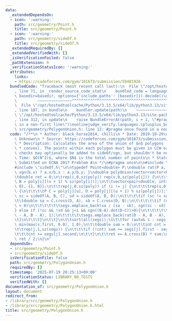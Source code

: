 ```yaml
---
data:
  _extendedDependsOn:
  - icon: ':warning:'
    path: src/geometry/Point.h
    title: src/geometry/Point.h
  - icon: ':warning:'
    path: src/geometry/sideOf.h
    title: src/geometry/sideOf.h
  _extendedRequiredBy: []
  _extendedVerifiedWith: []
  _isVerificationFailed: false
  _pathExtension: h
  _verificationStatusIcon: ':warning:'
  attributes:
    links:
    - https://codeforces.com/gym/101673/submission/50481926
  bundledCode: "Traceback (most recent call last):\n  File \"/opt/hostedtoolcache/Python/3.13.5/x64/lib/python3.13/site-packages/onlinejudge_verify/documentation/build.py\"\
    , line 71, in _render_source_code_stat\n    bundled_code = language.bundle(stat.path,\
    \ basedir=basedir, options={'include_paths': [basedir]}).decode()\n          \
    \         ~~~~~~~~~~~~~~~^^^^^^^^^^^^^^^^^^^^^^^^^^^^^^^^^^^^^^^^^^^^^^^^^^^^^^^^^^^^^^^^^^\n\
    \  File \"/opt/hostedtoolcache/Python/3.13.5/x64/lib/python3.13/site-packages/onlinejudge_verify/languages/cplusplus.py\"\
    , line 187, in bundle\n    bundler.update(path)\n    ~~~~~~~~~~~~~~^^^^^^\n  File\
    \ \"/opt/hostedtoolcache/Python/3.13.5/x64/lib/python3.13/site-packages/onlinejudge_verify/languages/cplusplus_bundle.py\"\
    , line 312, in update\n    raise BundleErrorAt(path, i + 1, \"#pragma once found\
    \ in a non-first line\")\nonlinejudge_verify.languages.cplusplus_bundle.BundleErrorAt:\
    \ src/geometry/PolygonUnion.h: line 12: #pragma once found in a non-first line\n"
  code: "/**\n * Author: black_horse2014, chilli\n * Date: 2019-10-29\n * License:\
    \ Unknown\n * Source: https://codeforces.com/gym/101673/submission/50481926\n\
    \ * Description: Calculates the area of the union of $n$ polygons (not necessarily\n\
    \ * convex). The points within each polygon must be given in CCW order.\n * (Epsilon\
    \ checks may optionally be added to sideOf/sgn, but shouldn't be needed.)\n *\
    \ Time: $O(N^2)$, where $N$ is the total number of points\n * Status: stress-tested,\
    \ Submitted on ECNA 2017 Problem A\n */\n#pragma once\n\n#include \"Point.h\"\n\
    #include \"sideOf.h\"\n\ntypedef Point<double> P;\ndouble rat(P a, P b) { return\
    \ sgn(b.x) ? a.x/b.x : a.y/b.y; }\ndouble polyUnion(vector<vector<P>>& poly) {\n\
    \tdouble ret = 0;\n\trep(i,0,sz(poly)) rep(v,0,sz(poly[i])) {\n\t\tP A = poly[i][v],\
    \ B = poly[i][(v + 1) % sz(poly[i])];\n\t\tvector<pair<double, int>> segs = {{0,\
    \ 0}, {1, 0}};\n\t\trep(j,0,sz(poly)) if (i != j) {\n\t\t\trep(u,0,sz(poly[j]))\
    \ {\n\t\t\t\tP C = poly[j][u], D = poly[j][(u + 1) % sz(poly[j])];\n\t\t\t\tint\
    \ sc = sideOf(A, B, C), sd = sideOf(A, B, D);\n\t\t\t\tif (sc != sd) {\n\t\t\t\
    \t\tdouble sa = C.cross(D, A), sb = C.cross(D, B);\n\t\t\t\t\tif (min(sc, sd)\
    \ < 0)\n\t\t\t\t\t\tsegs.emplace_back(sa / (sa - sb), sgn(sc - sd));\n\t\t\t\t\
    } else if (!sc && !sd && j<i && sgn((B-A).dot(D-C))>0){\n\t\t\t\t\tsegs.emplace_back(rat(C\
    \ - A, B - A), 1);\n\t\t\t\t\tsegs.emplace_back(rat(D - A, B - A), -1);\n\t\t\t\
    \t}\n\t\t\t}\n\t\t}\n\t\tsort(all(segs));\n\t\tfor (auto& s : segs) s.first =\
    \ min(max(s.first, 0.0), 1.0);\n\t\tdouble sum = 0;\n\t\tint cnt = segs[0].second;\n\
    \t\trep(j,1,sz(segs)) {\n\t\t\tif (!cnt) sum += segs[j].first - segs[j - 1].first;\n\
    \t\t\tcnt += segs[j].second;\n\t\t}\n\t\tret += A.cross(B) * sum;\n\t}\n\treturn\
    \ ret / 2;\n}\n"
  dependsOn:
  - src/geometry/Point.h
  - src/geometry/sideOf.h
  isVerificationFile: false
  path: src/geometry/PolygonUnion.h
  requiredBy: []
  timestamp: '2025-07-19 20:25:13+09:00'
  verificationStatus: LIBRARY_NO_TESTS
  verifiedWith: []
documentation_of: src/geometry/PolygonUnion.h
layout: document
redirect_from:
- /library/src/geometry/PolygonUnion.h
- /library/src/geometry/PolygonUnion.h.html
title: src/geometry/PolygonUnion.h
---
```

